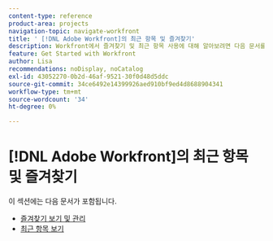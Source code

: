 ```yaml
---
content-type: reference
product-area: projects
navigation-topic: navigate-workfront
title: ' [!DNL Adobe Workfront]의 최근 항목 및 즐겨찾기'
description: Workfront에서 즐겨찾기 및 최근 항목 사용에 대해 알아보려면 다음 문서를 검토하십시오.
feature: Get Started with Workfront
author: Lisa
recommendations: noDisplay, noCatalog
exl-id: 43052270-0b2d-46af-9521-30f0d48d5ddc
source-git-commit: 34ce6492e14399926aed910bf9ed4d8688904341
workflow-type: tm+mt
source-wordcount: '34'
ht-degree: 0%

---
```


# [!DNL Adobe Workfront]의 최근 항목 및 즐겨찾기

이 섹션에는 다음 문서가 포함됩니다.

* [즐겨찾기 보기 및 관리](../../../workfront-basics/navigate-workfront/recent-and-favorites/view-and-manage-favorites.md)
* [최근 항목 보기](../../../workfront-basics/navigate-workfront/recent-and-favorites/view-recent-items.md)
